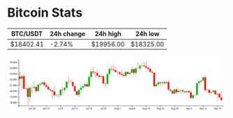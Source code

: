 # Bitcoin Stats

BTC/USDT|24h change|24h high|24h low|
|---|---|---|---|
|$18402.41|-2.74%|$19956.00|$18325.00|

<img src="./chart.svg">
